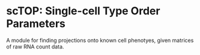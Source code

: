 # scTOP: Single-cell Type Order Parameters

A module for finding projections onto known cell phenotyes, given matrices of raw RNA count data. 
